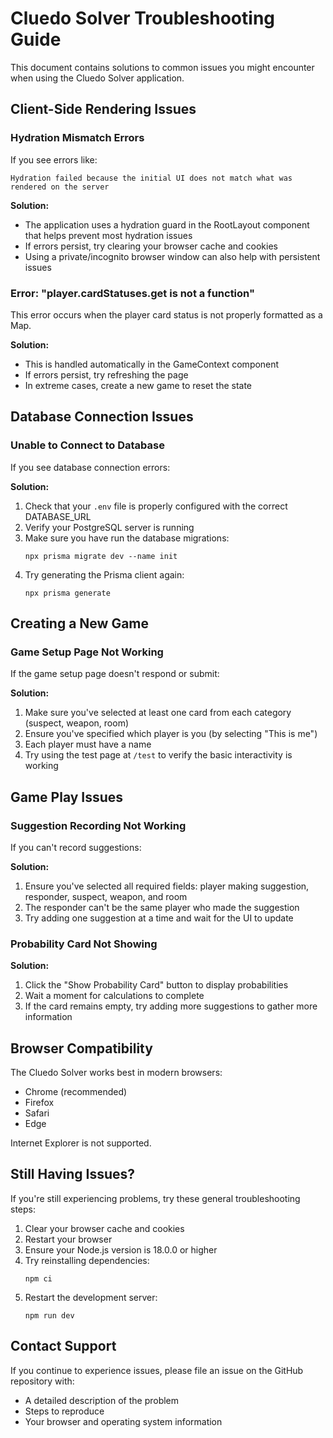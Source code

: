 # Cluedo Solver Troubleshooting Guide

This document contains solutions to common issues you might encounter when using the Cluedo Solver application.

## Client-Side Rendering Issues

### Hydration Mismatch Errors

If you see errors like:
```
Hydration failed because the initial UI does not match what was rendered on the server
```

**Solution:**
- The application uses a hydration guard in the RootLayout component that helps prevent most hydration issues
- If errors persist, try clearing your browser cache and cookies
- Using a private/incognito browser window can also help with persistent issues

### Error: "player.cardStatuses.get is not a function"

This error occurs when the player card status is not properly formatted as a Map.

**Solution:**
- This is handled automatically in the GameContext component
- If errors persist, try refreshing the page
- In extreme cases, create a new game to reset the state

## Database Connection Issues

### Unable to Connect to Database

If you see database connection errors:

**Solution:**
1. Check that your `.env` file is properly configured with the correct DATABASE_URL
2. Verify your PostgreSQL server is running
3. Make sure you have run the database migrations:
   ```
   npx prisma migrate dev --name init
   ```
4. Try generating the Prisma client again:
   ```
   npx prisma generate
   ```

## Creating a New Game

### Game Setup Page Not Working

If the game setup page doesn't respond or submit:

**Solution:**
1. Make sure you've selected at least one card from each category (suspect, weapon, room)
2. Ensure you've specified which player is you (by selecting "This is me")
3. Each player must have a name
4. Try using the test page at `/test` to verify the basic interactivity is working

## Game Play Issues

### Suggestion Recording Not Working

If you can't record suggestions:

**Solution:**
1. Ensure you've selected all required fields: player making suggestion, responder, suspect, weapon, and room
2. The responder can't be the same player who made the suggestion
3. Try adding one suggestion at a time and wait for the UI to update

### Probability Card Not Showing

**Solution:**
1. Click the "Show Probability Card" button to display probabilities
2. Wait a moment for calculations to complete
3. If the card remains empty, try adding more suggestions to gather more information

## Browser Compatibility

The Cluedo Solver works best in modern browsers:
- Chrome (recommended)
- Firefox
- Safari
- Edge

Internet Explorer is not supported.

## Still Having Issues?

If you're still experiencing problems, try these general troubleshooting steps:

1. Clear your browser cache and cookies
2. Restart your browser
3. Ensure your Node.js version is 18.0.0 or higher
4. Try reinstalling dependencies:
   ```
   npm ci
   ```
5. Restart the development server:
   ```
   npm run dev
   ```

## Contact Support

If you continue to experience issues, please file an issue on the GitHub repository with:
- A detailed description of the problem
- Steps to reproduce
- Your browser and operating system information
